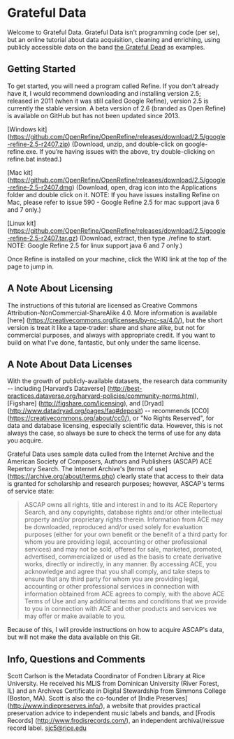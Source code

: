 # Grateful Data
Welcome to Grateful Data. Grateful Data isn't programming code (per se), but an online tutorial about data acquisition, cleaning and enriching, using publicly accessible data on the band [the Grateful Dead](https://archive.org/details/GratefulDead) as examples.

## Getting Started
To get started, you will need a program called Refine. If you don't already have it, I would recommend downloading and installing version 2.5; released  in 2011 (when it was still called Google Refine), version 2.5 is currently the stable version. A beta version of 2.6 (branded as Open Refine) is available on GitHub but has not been updated since 2013.

[Windows kit] (https://github.com/OpenRefine/OpenRefine/releases/download/2.5/google-refine-2.5-r2407.zip) (Download, unzip, and double-click on google-refine.exe. If you’re having issues with the above, try double-clicking on refine.bat instead.)

[Mac kit] (https://github.com/OpenRefine/OpenRefine/releases/download/2.5/google-refine-2.5-r2407.dmg) (Download, open, drag icon into the Applications folder and double click on it. NOTE: If you have issues installing Refine on Mac, please refer to issue 590 - Google Refine 2.5 for mac support java 6 and 7 only.)

[Linux kit] (https://github.com/OpenRefine/OpenRefine/releases/download/2.5/google-refine-2.5-r2407.tar.gz) (Download, extract, then type ./refine to start. NOTE: Google Refine 2.5 for linux support java 6 and 7 only.)

Once Refine is installed on your machine, click the WIKI link at the top of the page to jump in.

## A Note About Licensing
The instructions of this tutorial are licensed as Creative Commons Attribution-NonCommercial-ShareAlike 4.0. More information is available [here] (https://creativecommons.org/licenses/by-nc-sa/4.0/), but the short version is treat it like a tape-trader: share and share alike, but not for commercial purposes, and always with  appropriate credit. If you want to build on what I've done, fantastic, but only under the same license.

## A Note About Data Licenses
With the growth of publicly-available datasets, the research data community -- including [Harvard’s Dataverse] (http://best-practices.dataverse.org/harvard-policies/community-norms.html), [Figshare] (http://figshare.com/licensing), and [Dryad] (http://www.datadryad.org/pages/faq#deposit) -- recommends [CC0] (https://creativecommons.org/about/cc0/), or "No Rights Reserved", for data and database licensing, especially scientific data. However, this is not always the case, so always be sure to check the terms of use for any data you acquire.

Grateful Data uses sample data culled from the Internet Archive and the American Society of Composers, Authors and Publishers (ASCAP) ACE Repertory Search. The Internet Archive's [terms of use] (https://archive.org/about/terms.php) clearly state that access to their data is granted for scholarship and research purposes; however, ASCAP's terms of service state:

>ASCAP owns all rights, title and interest in and to its ACE Repertory Search, and any copyrights, database rights and/or other intellectual property and/or proprietary rights therein. Information from ACE may be downloaded, reproduced and/or used solely for evaluation purposes (either for your own benefit or the benefit of a third party for whom you are providing legal, accounting or other professional services) and may not be sold, offered for sale, marketed, promoted, advertised, commercialized or used as the basis to create derivative works, directly or indirectly, in any manner. By accessing ACE, you acknowledge and agree that you shall comply, and take steps to ensure that any third party for whom you are providing legal, accounting or other professional services in connection with information obtained from ACE agrees to comply, with the above ACE Terms of Use and any additional terms and conditions that we provide to you in connection with ACE and other products and services we may offer or make available to you.

Because of this, I will provide instructions on how to acquire ASCAP's data, but will not make the data available on this Git.

## Info, Questions and Comments
Scott Carlson is the Metadata Coordinator of Fondren Library at Rice University. He received his MLIS from Dominican University (River Forest, IL) and an Archives Certificate in Digital Stewardship from Simmons College (Boston, MA). Scott is also the co-founder of [Indie Preserves] (http://www.indiepreserves.info/), a website that provides practical preservation advice to independent music labels and bands, and [Frodis Records] (http://www.frodisrecords.com/), an independent archival/reissue record label.
sjc5@rice.edu
